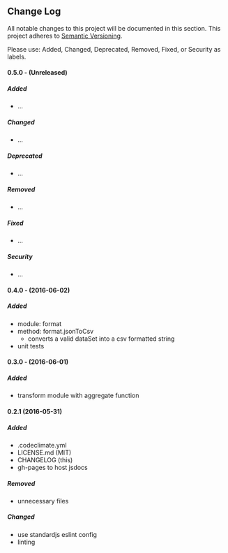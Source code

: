 ## Change Log

All notable changes to this project will be documented in this section. This
project adheres to [Semantic Versioning](http://semver.org/).

Please use: Added, Changed, Deprecated, Removed, Fixed, or Security as labels.
<br>

#### 0.5.0 - (Unreleased)
##### Added
* ...

##### Changed
* ...

##### Deprecated
* ...

##### Removed
* ...

##### Fixed
* ...

##### Security
* ...


#### 0.4.0 - (2016-06-02)
##### Added
* module: format
 * method: format.jsonToCsv
   * converts a valid dataSet into a csv formatted string
 * unit tests

#### 0.3.0 - (2016-06-01)
##### Added
* transform module with aggregate function

#### 0.2.1 (2016-05-31)
##### Added
* .codeclimate.yml
* LICENSE.md (MIT)
* CHANGELOG (this)
* gh-pages to host jsdocs

##### Removed
* unnecessary files

##### Changed
* use standardjs eslint config
* linting
